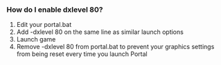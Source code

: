 <!--dx80-->
<!--Explains how to enable directX 8-->
### How do I enable dxlevel 80?
1. Edit your portal.bat
2. Add -dxlevel 80 on the same line as similar launch options
3. Launch game
4. Remove -dxlevel 80 from portal.bat to prevent your graphics settings from being reset every time you launch Portal